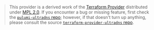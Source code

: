 > This provider is a derived work of the [Terraform Provider](https://github.com/ultradns/terraform-provider-ultradns)
> distributed under [MPL 2.0](https://www.mozilla.org/en-US/MPL/2.0/). If you encounter a bug or missing feature,
> first check the [`pulumi-ultradns` repo](https://github.com/pulumi/pulumi-ultradns/issues); however, if that doesn't turn up anything,
> please consult the source [`terraform-provider-ultradns` repo](https://github.com/ultradns/terraform-provider-ultradns/issues).
